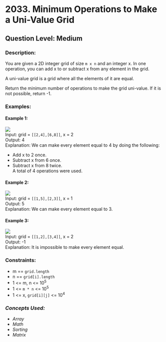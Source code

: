 # 2033. Minimum Operations to Make a Uni-Value Grid
## Question Level: Medium
### Description:
You are given a 2D integer grid of size `m x n` and an integer x. In one operation, you can add x to or subtract x from any element in the grid.

A uni-value grid is a grid where all the elements of it are equal.

Return the minimum number of operations to make the grid uni-value. If it is not possible, return -1.

### Examples:
#### Example 1:

<img src="https://assets.leetcode.com/uploads/2021/09/21/gridtxt.png"><br>
Input: grid = `[[2,4],[6,8]]`, x = 2  
Output: 4  
Explanation: We can make every element equal to 4 by doing the following: 
- Add x to 2 once.
- Subtract x from 6 once.
- Subtract x from 8 twice.  
A total of 4 operations were used.
#### Example 2:

<img src="https://assets.leetcode.com/uploads/2021/09/21/gridtxt-1.png"><br>
Input: grid = `[[1,5],[2,3]]`, x = 1  
Output: 5  
Explanation: We can make every element equal to 3.
#### Example 3:

<img src="https://assets.leetcode.com/uploads/2021/09/21/gridtxt-2.png"><br>
Input: grid = `[[1,2],[3,4]]`, x = 2  
Output: -1  
Explanation: It is impossible to make every element equal.

### Constraints:

- m == `grid.length`
- n == `grid[i].length`
- 1 <= m, n <= 10<sup>5</sup>
- 1 <= `m * n` <= 10<sup>5</sup>
- 1 <= x, `grid[i][j]` <= 10<sup>4</sup>

### <i>Concepts Used:
- Array
- Math
- Sorting
- Matrix </i>